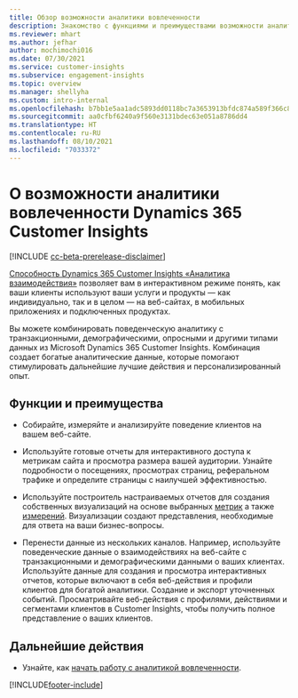 ```yaml
---
title: Обзор возможности аналитики вовлеченности
description: Знакомство с функциями и преимуществами возможности аналитики вовлеченности.
ms.reviewer: mhart
ms.author: jefhar
author: mochimochi016
ms.date: 07/30/2021
ms.service: customer-insights
ms.subservice: engagement-insights
ms.topic: overview
ms.manager: shellyha
ms.custom: intro-internal
ms.openlocfilehash: b7bb1e5aa1adc5893dd0118bc7a3653913bfdc874a589f366c8c37152bbfef4d
ms.sourcegitcommit: aa0cfbf6240a9f560e3131bdec63e051a8786dd4
ms.translationtype: HT
ms.contentlocale: ru-RU
ms.lasthandoff: 08/10/2021
ms.locfileid: "7033372"
---
```

# <a name="about-dynamics-365-customer-insights-engagement-insights-capability"></a>О возможности аналитики вовлеченности Dynamics 365 Customer Insights 

[!INCLUDE [cc-beta-prerelease-disclaimer](includes/cc-beta-prerelease-disclaimer.md)]

[Способность Dynamics 365 Customer Insights «Аналитика взаимодействия»](https://dynamics.microsoft.com/ai/customer-insights/engagement-insights-capability/) позволяет вам в интерактивном режиме понять, как ваши клиенты используют ваши услуги и продукты — как индивидуально, так и в целом — на веб-сайтах, в мобильных приложениях и подключенных продуктах.

Вы можете комбинировать поведенческую аналитику с транзакционными, демографическими, опросными и другими типами данных из Microsoft Dynamics 365 Customer Insights. Комбинация создает богатые аналитические данные, которые помогают стимулировать дальнейшие лучшие действия и персонализированный опыт.

## <a name="features-and-benefits"></a>Функции и преимущества

- Собирайте, измеряйте и анализируйте поведение клиентов на вашем веб-сайте.

- Используйте готовые отчеты для интерактивного доступа к метрикам сайта и просмотра размера вашей аудитории. Узнайте подробности о посещениях, просмотрах страниц, реферальном трафике и определите страницы с наилучшей эффективностью.

- Используйте построитель настраиваемых отчетов для создания собственных визуализаций на основе выбранных [метрик](glossary.md) а также [измерений](glossary.md). Визуализации создают представления, необходимые для ответа на ваши бизнес-вопросы.

- Перенести данные из нескольких каналов. Например, используйте поведенческие данные о взаимодействиях на веб-сайте с транзакционными и демографическими данными о ваших клиентах. Используйте данные для создания и просмотра интерактивных отчетов, которые включают в себя веб-действия и профили клиентов для богатой аналитики. Создание и экспорт уточненных событий. Просматривайте веб-действия с профилями, действиями и сегментами клиентов в Customer Insights, чтобы получить полное представление о ваших клиентов.


## <a name="next-steps"></a>Дальнейшие действия

- Узнайте, как [начать работу с аналитикой вовлеченности](get-started.md).


[!INCLUDE[footer-include](../includes/footer-banner.md)]